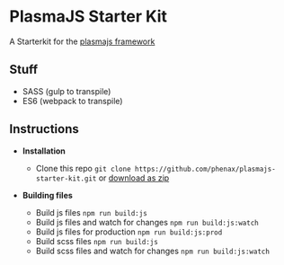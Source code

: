 
# PlasmaJS Starter Kit
A Starterkit for the [plasmajs framework](https://github.com/phenax/plasmajs)

## Stuff
* SASS (gulp to transpile)
* ES6 (webpack to transpile)

## Instructions

* **Installation**
    - Clone this repo ```git clone https://github.com/phenax/plasmajs-starter-kit.git``` or [download as zip](https://github.com/phenax/plasmajs-starter-kit/archive/master.zip)

* **Building files**
    - Build js files ```npm run build:js```
    - Build js files and watch for changes ```npm run build:js:watch```
    - Build js files for production ```npm run build:js:prod```
    - Build scss files ```npm run build:js```
    - Build scss files and watch for changes ```npm run build:js:watch```

